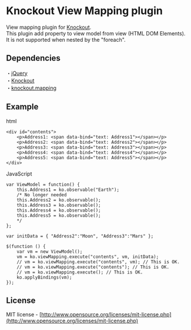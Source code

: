 Knockout View Mapping plugin
=============

View mapping plugin for [Knockout](http://knockoutjs.com/).   
This plugin add property to view model from view (HTML DOM Elements).   
It is not supported when nested by the "foreach".   

## Dependencies

・[jQuery](http://jquery.com/)   
・[Knockout](http://knockoutjs.com/)   
・[knockout.mapping](http://knockoutjs.com/documentation/plugins-mapping.html)   

## Example

html

	<div id="contents">
		<p>Address1: <span data-bind="text: Address1"></span></p>
		<p>Address2: <span data-bind="text: Address2"></span></p>
		<p>Address3: <span data-bind="text: Address3"></span></p>
		<p>Address4: <span data-bind="text: Address4"></span></p>
		<p>Address5: <span data-bind="text: Address5"></span></p>
	</div>

JavaScript

	var ViewModel = function() {
	    this.Address1 = ko.observable("Earth");
	    /* No longer needed
	    this.Address2 = ko.observable();
	    this.Address3 = ko.observable();
	    this.Address4 = ko.observable();
	    this.Address5 = ko.observable();
	    */
	};

	var initData = { "Address2":"Moon", "Address3":"Mars" };

	$(function () {
        var vm = new ViewModel();
        vm = ko.viewMapping.execute("contents", vm, initData);
        // vm = ko.viewMapping.execute("contents", vm); // This is OK.
        // vm = ko.viewMapping.execute("contents"); // This is OK.
        // vm = ko.viewMapping.execute(); // This is OK.
        ko.applyBindings(vm);
	});

## License

MIT license - [http://www.opensource.org/licenses/mit-license.php](http://www.opensource.org/licenses/mit-license.php)